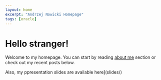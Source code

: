 ```yaml
---
layout: home
excerpt: "Andrzej Nowicki Homepage"
tags: [oracle]
---
```


# Hello stranger!

Welcome to my homepage. You can start by reading [about me](about/) section or check out my recent posts below.

Also, my ppresentation slides are available here](slides/) 